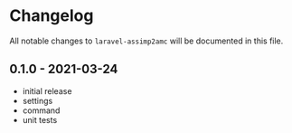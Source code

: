 # Changelog

All notable changes to `laravel-assimp2amc` will be documented in this file.

## 0.1.0 - 2021-03-24

- initial release
- settings
- command
- unit tests

